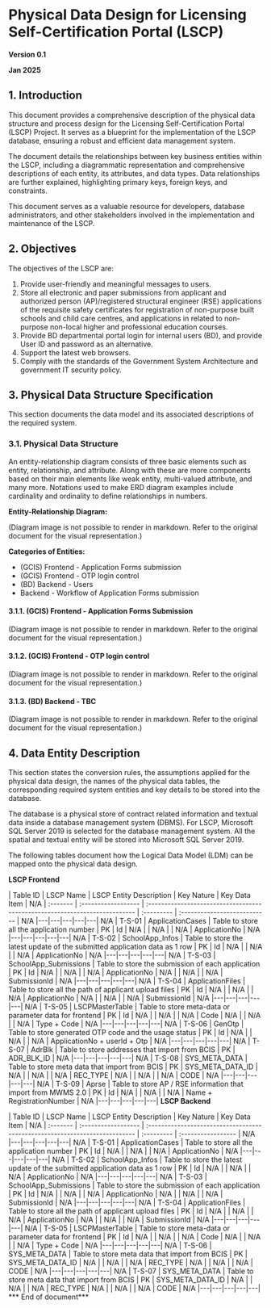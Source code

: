# Physical Data Design for Licensing Self-Certification Portal (LSCP)

**Version 0.1**

**Jan 2025**

## 1. Introduction

This document provides a comprehensive description of the physical data structure and process design for the Licensing Self-Certification Portal (LSCP) Project. It serves as a blueprint for the implementation of the LSCP database, ensuring a robust and efficient data management system.

The document details the relationships between key business entities within the LSCP, including a diagrammatic representation and comprehensive descriptions of each entity, its attributes, and data types. Data relationships are further explained, highlighting primary keys, foreign keys, and constraints.

This document serves as a valuable resource for developers, database administrators, and other stakeholders involved in the implementation and maintenance of the LSCP.

## 2. Objectives

The objectives of the LSCP are:

1.  Provide user-friendly and meaningful messages to users.
2.  Store all electronic and paper submissions from applicant and authorized person (AP)/registered structural engineer (RSE) applications of the requisite safety certificates for registration of non-purpose built schools and child care centres, and applications in related to non-purpose non-local higher and professional education courses.
3.  Provide BD departmental portal login for internal users (BD), and provide User ID and password as an alternative.
4.  Support the latest web browsers.
5.  Comply with the standards of the Government System Architecture and government IT security policy.

## 3. Physical Data Structure Specification

This section documents the data model and its associated descriptions of the required system.

### 3.1. Physical Data Structure

An entity-relationship diagram consists of three basic elements such as entity, relationship, and attribute. Along with these are more components based on their main elements like weak entity, multi-valued attribute, and many more. Notations used to make ERD diagram examples include cardinality and ordinality to define relationships in numbers.

**Entity-Relationship Diagram:**

(Diagram image is not possible to render in markdown. Refer to the original document for the visual representation.)

**Categories of Entities:**

*   (GCIS) Frontend - Application Forms submission
*   (GCIS) Frontend - OTP login control
*   (BD) Backend - Users
*   Backend - Workflow of Application Forms submission

#### 3.1.1. (GCIS) Frontend - Application Forms Submission

(Diagram image is not possible to render in markdown. Refer to the original document for the visual representation.)

#### 3.1.2. (GCIS) Frontend - OTP login control

(Diagram image is not possible to render in markdown. Refer to the original document for the visual representation.)

#### 3.1.3. (BD) Backend - TBC

(Diagram image is not possible to render in markdown. Refer to the original document for the visual representation.)

## 4. Data Entity Description

This section states the conversion rules, the assumptions applied for the physical data design, the names of the physical data tables, the corresponding required system entities and key details to be stored into the database.

The database is a physical store of contract related information and textual data inside a database management system (DBMS). For LSCP, Microsoft SQL Server 2019 is selected for the database management system. All the spatial and textual entity will be stored into Microsoft SQL Server 2019.

The following tables document how the Logical Data Model (LDM) can be mapped onto the physical data design.

**LSCP Frontend**

| Table ID | LSCP Name           | LSCP Entity Description                                                     | Key Nature | Key Data Item                | N/A | :------- | :------------------ | :-------------------------------------------------------------------------- | :--------- | :--------------------------- | N/A |---|---|---|---|---| N/A | T-S-01   | ApplicationCases    | Table to store all the application number                                   | PK         | Id                           | N/A |          | N/A |                                                                             | N/A | ApplicationNo                | N/A |---|---|---|---|---| N/A | T-S-02   | SchoolApp\_Infos    | Table to store the latest update of the submitted application data as 1 row | PK         | Id                           | N/A |          | N/A |                                                                             | N/A | ApplicationNo                | N/A |---|---|---|---|---| N/A | T-S-03   | SchoolApp\_Submissions | Table to store the submission of each application                           | PK         | Id                           | N/A |          | N/A |                                                                             | N/A | ApplicationNo                | N/A |          | N/A |                                                                             | N/A | SubmissionId                 | N/A |---|---|---|---|---| N/A | T-S-04   | ApplicationFiles    | Table to store all the path of applicant upload files                       | PK         | Id                           | N/A |          | N/A |                                                                             | N/A | ApplicationNo                | N/A |          | N/A |                                                                             | N/A | SubmissionId                 | N/A |---|---|---|---|---| N/A | T-S-05   | LSCPMasterTable     | Table to store meta-data or parameter data for frontend                     | PK         | Id                           | N/A |          | N/A |                                                                             | N/A | Code                         | N/A |          | N/A |                                                                             | N/A | Type + Code                  | N/A |---|---|---|---|---| N/A | T-S-06   | GenOtp              | Table to store generated OTP code and the usage status                      | PK         | Id                           | N/A |          | N/A |                                                                             | N/A | ApplicationNo + userId + Otp | N/A |---|---|---|---|---| N/A | T-S-07   | AdrBlk              | Table to store addresses that import from BCIS                              | PK         | ADR\_BLK\_ID                   | N/A |---|---|---|---|---| N/A | T-S-08   | SYS\_META\_DATA     | Table to store meta data that import from BCIS                              | PK         | SYS\_META\_DATA\_ID             | N/A |          | N/A |                                                                             | N/A | REC\_TYPE                     | N/A |          | N/A |                                                                             | N/A | CODE                         | N/A |---|---|---|---|---| N/A | T-S-09   | Aprse               | Table to store AP / RSE information that import from MWMS 2.0               | PK         | Id                           | N/A |          | N/A |                                                                             | N/A | Name + RegistrationNumber    | N/A |---|---|---|---|---|
**LSCP Backend**

| Table ID | LSCP Name           | LSCP Entity Description                                                     | Key Nature | Key Data Item    | N/A | :------- | :------------------ | :-------------------------------------------------------------------------- | :--------- | :----------------- | N/A |---|---|---|---|---| N/A | T-S-01   | ApplicationCases    | Table to store all the application number                                   | PK         | Id               | N/A |          | N/A |                                                                             | N/A | ApplicationNo    | N/A |---|---|---|---|---| N/A | T-S-02   | SchoolApp\_Infos    | Table to store the latest update of the submitted application data as 1 row | PK         | Id               | N/A |          | N/A |                                                                             | N/A | ApplicationNo    | N/A |---|---|---|---|---| N/A | T-S-03   | SchoolApp\_Submissions | Table to store the submission of each application                           | PK         | Id               | N/A |          | N/A |                                                                             | N/A | ApplicationNo    | N/A |          | N/A |                                                                             | N/A | SubmissionId     | N/A |---|---|---|---|---| N/A | T-S-04   | ApplicationFiles    | Table to store all the path of applicant upload files                       | PK         | Id               | N/A |          | N/A |                                                                             | N/A | ApplicationNo    | N/A |          | N/A |                                                                             | N/A | SubmissionId     | N/A |---|---|---|---|---| N/A | T-S-05   | LSCPMasterTable     | Table to store meta-data or parameter data for frontend                     | PK         | Id               | N/A |          | N/A |                                                                             | N/A | Code             | N/A |          | N/A |                                                                             | N/A | Type + Code      | N/A |---|---|---|---|---| N/A | T-S-06   | SYS\_META\_DATA     | Table to store meta data that import from BCIS                              | PK         | SYS\_META\_DATA\_ID | N/A |          | N/A |                                                                             | N/A | REC\_TYPE         | N/A |          | N/A |                                                                             | N/A | CODE             | N/A |---|---|---|---|---| N/A | T-S-07   | SYS\_META\_DATA     | Table to store meta data that import from BCIS                              | PK         | SYS\_META\_DATA\_ID | N/A |          | N/A |                                                                             | N/A | REC\_TYPE         | N/A |          | N/A |                                                                             | N/A | CODE             | N/A |---|---|---|---|---|
\*\*\* End of document\*\*\*
